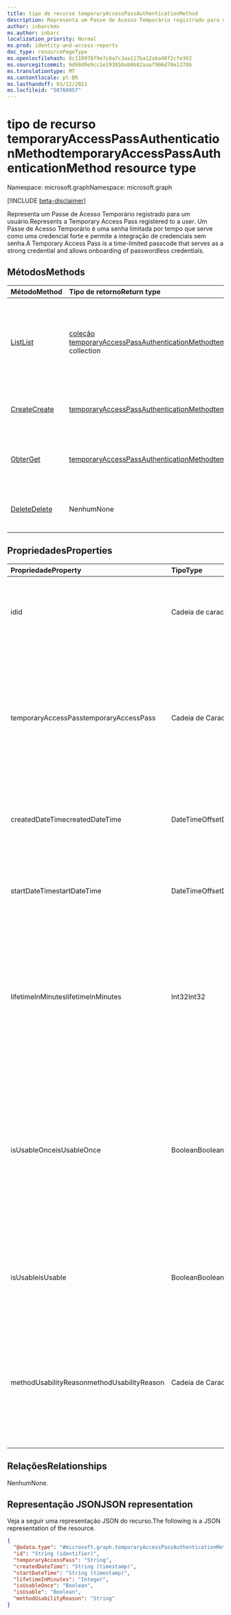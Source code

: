 ```yaml
---
title: tipo de recurso temporaryAccessPassAuthenticationMethod
description: Representa um Passe de Acesso Temporário registrado para um usuário.
author: inbarckms
ms.author: inbarc
localization_priority: Normal
ms.prod: identity-and-access-reports
doc_type: resourcePageType
ms.openlocfilehash: 8c118978f9e7c8a7c3aa127ba12aba48f2cfe362
ms.sourcegitcommit: 9d98d9e9cc1e193850ab9b82aaaf906d70e1378b
ms.translationtype: MT
ms.contentlocale: pt-BR
ms.lasthandoff: 03/12/2021
ms.locfileid: "50760957"
---
```

# <a name="temporaryaccesspassauthenticationmethod-resource-type"></a><span data-ttu-id="db795-103">tipo de recurso temporaryAccessPassAuthenticationMethod</span><span class="sxs-lookup"><span data-stu-id="db795-103">temporaryAccessPassAuthenticationMethod resource type</span></span>

<span data-ttu-id="db795-104">Namespace: microsoft.graph</span><span class="sxs-lookup"><span data-stu-id="db795-104">Namespace: microsoft.graph</span></span>

[!INCLUDE [beta-disclaimer](../../includes/beta-disclaimer.md)]

<span data-ttu-id="db795-105">Representa um Passe de Acesso Temporário registrado para um usuário.</span><span class="sxs-lookup"><span data-stu-id="db795-105">Represents a Temporary Access Pass registered to a user.</span></span> <span data-ttu-id="db795-106">Um Passe de Acesso Temporário é uma senha limitada por tempo que serve como uma credencial forte e permite a integração de credenciais sem senha.</span><span class="sxs-lookup"><span data-stu-id="db795-106">A Temporary Access Pass is a time-limited passcode that serves as a strong credential and allows onboarding of passwordless credentials.</span></span>

## <a name="methods"></a><span data-ttu-id="db795-107">Métodos</span><span class="sxs-lookup"><span data-stu-id="db795-107">Methods</span></span>
|<span data-ttu-id="db795-108">Método</span><span class="sxs-lookup"><span data-stu-id="db795-108">Method</span></span>|<span data-ttu-id="db795-109">Tipo de retorno</span><span class="sxs-lookup"><span data-stu-id="db795-109">Return type</span></span>|<span data-ttu-id="db795-110">Descrição</span><span class="sxs-lookup"><span data-stu-id="db795-110">Description</span></span>|
|:---|:---|:---|
|[<span data-ttu-id="db795-111">List</span><span class="sxs-lookup"><span data-stu-id="db795-111">List</span></span>](../api/temporaryaccesspassauthenticationmethod-list.md)|<span data-ttu-id="db795-112">[coleção temporaryAccessPassAuthenticationMethod](../resources/temporaryaccesspassauthenticationmethod.md)</span><span class="sxs-lookup"><span data-stu-id="db795-112">[temporaryAccessPassAuthenticationMethod](../resources/temporaryaccesspassauthenticationmethod.md) collection</span></span>|<span data-ttu-id="db795-113">Recupere uma lista dos objetos **temporaryAccessPassAuthenticationMethod** de um usuário e suas propriedades.</span><span class="sxs-lookup"><span data-stu-id="db795-113">Retrieve a list of a user's **temporaryAccessPassAuthenticationMethod** objects and their properties.</span></span> <span data-ttu-id="db795-114">Os usuários só podem ter um método de autenticação de Passagem de Acesso Temporário.</span><span class="sxs-lookup"><span data-stu-id="db795-114">Users can only have one Temporary Access Pass authentication method.</span></span>|
|[<span data-ttu-id="db795-115">Create</span><span class="sxs-lookup"><span data-stu-id="db795-115">Create</span></span>](../api/temporaryaccesspassauthenticationmethod-post.md)|[<span data-ttu-id="db795-116">temporaryAccessPassAuthenticationMethod</span><span class="sxs-lookup"><span data-stu-id="db795-116">temporaryAccessPassAuthenticationMethod</span></span>](../resources/temporaryaccesspassauthenticationmethod.md)|<span data-ttu-id="db795-117">Crie um objeto **temporaryAccessPassAuthenticationMethod de um** usuário.</span><span class="sxs-lookup"><span data-stu-id="db795-117">Create a user's **temporaryAccessPassAuthenticationMethod** object.</span></span>|
|[<span data-ttu-id="db795-118">Obter</span><span class="sxs-lookup"><span data-stu-id="db795-118">Get</span></span>](../api/temporaryaccesspassauthenticationmethod-get.md)|[<span data-ttu-id="db795-119">temporaryAccessPassAuthenticationMethod</span><span class="sxs-lookup"><span data-stu-id="db795-119">temporaryAccessPassAuthenticationMethod</span></span>](../resources/temporaryaccesspassauthenticationmethod.md)|<span data-ttu-id="db795-120">Recupere as propriedades do objeto **temporaryAccessPassAuthenticationMethod do** usuário.</span><span class="sxs-lookup"><span data-stu-id="db795-120">Retrieve the properties of the user's **temporaryAccessPassAuthenticationMethod** object.</span></span>||
|[<span data-ttu-id="db795-121">Delete</span><span class="sxs-lookup"><span data-stu-id="db795-121">Delete</span></span>](../api/temporaryaccesspassauthenticationmethod-delete.md)|<span data-ttu-id="db795-122">Nenhum</span><span class="sxs-lookup"><span data-stu-id="db795-122">None</span></span>|<span data-ttu-id="db795-123">Exclua o **objeto temporaryAccessPassAuthenticationMethod de um** usuário.</span><span class="sxs-lookup"><span data-stu-id="db795-123">Delete a user's **temporaryAccessPassAuthenticationMethod** object.</span></span>|

## <a name="properties"></a><span data-ttu-id="db795-124">Propriedades</span><span class="sxs-lookup"><span data-stu-id="db795-124">Properties</span></span>
|<span data-ttu-id="db795-125">Propriedade</span><span class="sxs-lookup"><span data-stu-id="db795-125">Property</span></span>|<span data-ttu-id="db795-126">Tipo</span><span class="sxs-lookup"><span data-stu-id="db795-126">Type</span></span>|<span data-ttu-id="db795-127">Descrição</span><span class="sxs-lookup"><span data-stu-id="db795-127">Description</span></span>|
|:---|:---|:---|
|<span data-ttu-id="db795-128">id</span><span class="sxs-lookup"><span data-stu-id="db795-128">id</span></span>|<span data-ttu-id="db795-129">Cadeia de caracteres</span><span class="sxs-lookup"><span data-stu-id="db795-129">String</span></span>|<span data-ttu-id="db795-130">O identificador do Passe de Acesso Temporário registrado para esse usuário.</span><span class="sxs-lookup"><span data-stu-id="db795-130">The identifier of the Temporary Access Pass registered to this user.</span></span>|
|<span data-ttu-id="db795-131">temporaryAccessPass</span><span class="sxs-lookup"><span data-stu-id="db795-131">temporaryAccessPass</span></span>|<span data-ttu-id="db795-132">Cadeia de Caracteres</span><span class="sxs-lookup"><span data-stu-id="db795-132">String</span></span>|<span data-ttu-id="db795-133">O temporaryAccessPass usado para autenticar.</span><span class="sxs-lookup"><span data-stu-id="db795-133">The temporaryAccessPass used to authenticate.</span></span> <span data-ttu-id="db795-134">Retornado somente na criação de um novo temporaryAccessPass; retornado como NULL com GET.</span><span class="sxs-lookup"><span data-stu-id="db795-134">Returned only on creation of a new temporaryAccessPass; returned as NULL with GET.</span></span>|
|<span data-ttu-id="db795-135">createdDateTime</span><span class="sxs-lookup"><span data-stu-id="db795-135">createdDateTime</span></span>|<span data-ttu-id="db795-136">DateTimeOffset</span><span class="sxs-lookup"><span data-stu-id="db795-136">DateTimeOffset</span></span>|<span data-ttu-id="db795-137">A data e a hora em que o temporaryAccessPass foi criado.</span><span class="sxs-lookup"><span data-stu-id="db795-137">The date and time when the temporaryAccessPass was created.</span></span>|
|<span data-ttu-id="db795-138">startDateTime</span><span class="sxs-lookup"><span data-stu-id="db795-138">startDateTime</span></span>|<span data-ttu-id="db795-139">DateTimeOffset</span><span class="sxs-lookup"><span data-stu-id="db795-139">DateTimeOffset</span></span>|<span data-ttu-id="db795-140">A data e a hora em que o temporaryAccessPass fica disponível para uso.</span><span class="sxs-lookup"><span data-stu-id="db795-140">The date and time when the temporaryAccessPass becomes available to use.</span></span>|
|<span data-ttu-id="db795-141">lifetimeInMinutes</span><span class="sxs-lookup"><span data-stu-id="db795-141">lifetimeInMinutes</span></span>|<span data-ttu-id="db795-142">Int32</span><span class="sxs-lookup"><span data-stu-id="db795-142">Int32</span></span>|<span data-ttu-id="db795-143">O tempo de vida do temporaryAccessPass em minutos começando em startDateTime.</span><span class="sxs-lookup"><span data-stu-id="db795-143">The lifetime of the temporaryAccessPass in minutes starting at startDateTime.</span></span> <span data-ttu-id="db795-144">Mínimo 10, Máximo 43200 (equivalente a 30 dias).</span><span class="sxs-lookup"><span data-stu-id="db795-144">Minimum 10, Maximum 43200 (equivalent to 30 days).</span></span>|
|<span data-ttu-id="db795-145">isUsableOnce</span><span class="sxs-lookup"><span data-stu-id="db795-145">isUsableOnce</span></span>|<span data-ttu-id="db795-146">Boolean</span><span class="sxs-lookup"><span data-stu-id="db795-146">Boolean</span></span>|<span data-ttu-id="db795-147">Determina se a passagem está limitada a um uso único.</span><span class="sxs-lookup"><span data-stu-id="db795-147">Determines whether the pass is limited to a one time use.</span></span> <span data-ttu-id="db795-148">If , the pass can be used once; if , the pass can be `true` used multiple times within the `false` temporaryAccessPass lifetime.</span><span class="sxs-lookup"><span data-stu-id="db795-148">If `true`, the pass can be used once; if `false`, the pass can be used multiple times within the temporaryAccessPass lifetime.</span></span>|
|<span data-ttu-id="db795-149">isUsable</span><span class="sxs-lookup"><span data-stu-id="db795-149">isUsable</span></span>|<span data-ttu-id="db795-150">Boolean</span><span class="sxs-lookup"><span data-stu-id="db795-150">Boolean</span></span>|<span data-ttu-id="db795-151">O estado do método de autenticação que indica se ele pode ser usado no momento pelo usuário.</span><span class="sxs-lookup"><span data-stu-id="db795-151">The state of the authentication method that indicates whether it's currently usable by the user.</span></span>|
|<span data-ttu-id="db795-152">methodUsabilityReason</span><span class="sxs-lookup"><span data-stu-id="db795-152">methodUsabilityReason</span></span>|<span data-ttu-id="db795-153">Cadeia de Caracteres</span><span class="sxs-lookup"><span data-stu-id="db795-153">String</span></span>|<span data-ttu-id="db795-154">Detalhes sobre o estado de usabilidade (isUsable).</span><span class="sxs-lookup"><span data-stu-id="db795-154">Details about usability state (isUsable).</span></span> <span data-ttu-id="db795-155">Os motivos podem incluir: `enabledByPolicy` , , , , `disabledByPolicy` `expired` `notYetValid` `oneTimeUsed` .</span><span class="sxs-lookup"><span data-stu-id="db795-155">Reasons can include: `enabledByPolicy`, `disabledByPolicy`, `expired`, `notYetValid`, `oneTimeUsed`.</span></span>|


## <a name="relationships"></a><span data-ttu-id="db795-156">Relações</span><span class="sxs-lookup"><span data-stu-id="db795-156">Relationships</span></span>
<span data-ttu-id="db795-157">Nenhum</span><span class="sxs-lookup"><span data-stu-id="db795-157">None.</span></span>

## <a name="json-representation"></a><span data-ttu-id="db795-158">Representação JSON</span><span class="sxs-lookup"><span data-stu-id="db795-158">JSON representation</span></span>
<span data-ttu-id="db795-159">Veja a seguir uma representação JSON do recurso.</span><span class="sxs-lookup"><span data-stu-id="db795-159">The following is a JSON representation of the resource.</span></span>
<!-- {
  "blockType": "resource",
  "keyProperty": "id",
  "@odata.type": "microsoft.graph.temporaryAccessPassAuthenticationMethod",
  "baseType": "microsoft.graph.authenticationMethod",
  "openType": false
}
-->
``` json
{
  "@odata.type": "#microsoft.graph.temporaryAccessPassAuthenticationMethod",
  "id": "String (identifier)",
  "temporaryAccessPass": "String",
  "createdDateTime": "String (timestamp)",
  "startDateTime": "String (timestamp)",
  "lifetimeInMinutes": "Integer",
  "isUsableOnce": "Boolean",
  "isUsable": "Boolean",
  "methodUsabilityReason": "String"
}
```
